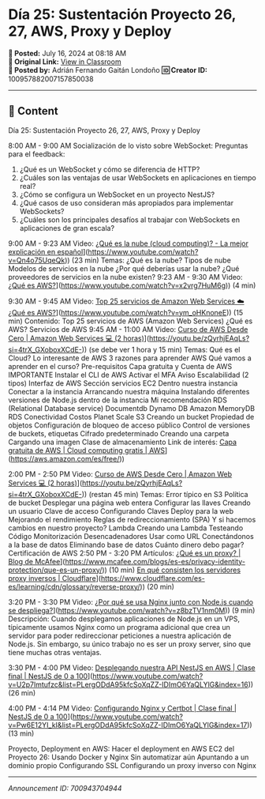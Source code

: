 # Día 25: Sustentación Proyecto 26, 27, AWS, Proxy y Deploy

**📅 Posted:** July 16, 2024 at 08:18 AM  
**🔗 Original Link:** [View in Classroom](https://classroom.google.com/c/Njk1MDgxNzAyMTIx/p/NzAwOTQzNzA0OTQ0)  
**👤 Posted by:** Adrián Fernando Gaitán Londoño
**🆔 Creator ID:** 100957882007157850038

---

## 📝 Content

Día 25: Sustentación Proyecto 26, 27, AWS, Proxy y Deploy

8:00 AM - 9:00 AM
Socialización de lo visto sobre WebSocket:
Preguntas para el feedback:
  1. ¿Qué es un WebSocket y cómo se diferencia de HTTP?
  2. ¿Cuáles son las ventajas de usar WebSockets en aplicaciones en tiempo real?
  3. ¿Cómo se configura un WebSocket en un proyecto NestJS?
  4. ¿Qué casos de uso consideran más apropiados para implementar WebSockets?
  5. ¿Cuáles son los principales desafíos al trabajar con WebSockets en aplicaciones de gran escala?

9:00 AM - 9:23 AM
Video: [¿Qué es la nube (cloud computing)? - La mejor explicación en español]([https://www.youtube.com/watch?v=Qn4o75UqeQk)](https://www.youtube.com/watch?v=Qn4o75UqeQk)) (23 min)
Temas:
¿Qué es la nube?
Tipos de nube
Modelos de servicios en la nube
¿Por qué deberías usar la nube?
¿Qué proveedores de servicios en la nube existen?
9:23 AM - 9:30 AM
Video: [¿Qué es AWS?]([https://www.youtube.com/watch?v=x2vrg7HuM6g)](https://www.youtube.com/watch?v=x2vrg7HuM6g)) (4 min)

9:30 AM - 9:45 AM
Video: [Top 25 servicios de Amazon Web Services ☁️ ¿Qué es AWS?]([https://www.youtube.com/watch?v=ym_oHKnoneE)](https://www.youtube.com/watch?v=ym_oHKnoneE)) (15 min)
Contenido:
Top 25 servicios de AWS (Amazon Web Services)
¿Qué es AWS?
Servicios de AWS
9:45 AM - 11:00 AM
Video: [Curso de AWS Desde Cero | Amazon Web Services 💻 (2 horas)]([https://youtu.be/zQyrhjEAqLs?si=4trX_GXoboxXCdE-)](https://youtu.be/zQyrhjEAqLs?si=4trX_GXoboxXCdE-)) (se debe ver 1 hora y 15 min)
Temas:
Qué es el Cloud?
Lo interesante de AWS
3 razones para aprender AWS
Qué vamos a aprender en el curso?
Pre-requisitos
Capa gratuita y Cuenta de AWS
IMPORTANTE
Instalar el CLI de AWS
Activar el MFA
Aviso
Escalabilidad (2 tipos)
Interfaz de AWS
Sección servicios
EC2
Dentro nuestra instancia
Conectar a la instancia
Arrancando nuestra máquina
Instalando diferentes versiones de Node.js dentro de la instancia
Mi recomendación
RDS (Relational Database service)
Documentdb
Dynamo DB
Amazon MemoryDB
RDS
Conectividad
Costos
Planet Scale
S3
Creando un bucket
Propiedad de objetos
Configuración de bloqueo de acceso público
Control de versiones de buckets, etiquetas
Cifrado predeterminado
Creando una carpeta
Cargando una imagen
Clase de almacenamiento
Link de interés: [Capa gratuita de AWS | Cloud computing gratis | AWS]([https://aws.amazon.com/es/free/)](https://aws.amazon.com/es/free/))

2:00 PM - 2:50 PM
Video: [Curso de AWS Desde Cero | Amazon Web Services 💻 (2 horas)]([https://youtu.be/zQyrhjEAqLs?si=4trX_GXoboxXCdE-)](https://youtu.be/zQyrhjEAqLs?si=4trX_GXoboxXCdE-)) (restan 45 min)
Temas:
Error típico en S3
Política de bucket
Desplegar una página web entera
Configurar las llaves
Creando un usuario
Clave de acceso
Configurando Claves
Deploy para la web
Mejorando el rendimiento
Reglas de redireccionamiento (SPA)
Y si hacemos cambios en nuestro proyecto?
Lambda
Creando una Lambda
Testeando
Código
Monitorización
Desencadenadores
Usar como URL
Conectándonos a la base de datos
Eliminando base de datos
Cuánto dinero debo pagar?
Certificación de AWS
2:50 PM - 3:20 PM
Artículos:
[¿Qué es un proxy? | Blog de McAfee]([https://www.mcafee.com/blogs/es-es/privacy-identity-protection/que-es-un-proxy/)](https://www.mcafee.com/blogs/es-es/privacy-identity-protection/que-es-un-proxy/)) (10 min)
[En qué consisten los servidores proxy inversos | Cloudflare]([https://www.cloudflare.com/es-es/learning/cdn/glossary/reverse-proxy/)](https://www.cloudflare.com/es-es/learning/cdn/glossary/reverse-proxy/)) (20 min)

3:20 PM - 3:30 PM
Video: [¿Por qué se usa Nginx junto con Node.js cuando se despliega?]([https://www.youtube.com/watch?v=z8bzTV1nm0M)](https://www.youtube.com/watch?v=z8bzTV1nm0M)) (9 min)
Descripción: Cuando desplegamos aplicaciones de Node.js en un VPS, típicamente usamos Nginx como un programa adicional que crea un servidor para poder redireccionar peticiones a nuestra aplicación de Node.js. Sin embargo, su único trabajo no es ser un proxy server, sino que tiene muchas otras ventajas.

3:30 PM - 4:00 PM
Video: [Desplegando nuestra API NestJS en AWS | Clase final | NestJS de 0 a 100]([https://www.youtube.com/watch?v=U2p7lmtufzc&list=PLergODdA95kfcSoXqZZ-IDImO6YaQLYlG&index=16)](https://www.youtube.com/watch?v=U2p7lmtufzc&list=PLergODdA95kfcSoXqZZ-IDImO6YaQLYlG&index=16)) (26 min)

4:00 PM - 4:14 PM
Video: [Configurando Nginx y Certbot | Clase final | NestJS de 0 a 100]([https://www.youtube.com/watch?v=Pw6E12YI_kI&list=PLergODdA95kfcSoXqZZ-IDImO6YaQLYlG&index=17)](https://www.youtube.com/watch?v=Pw6E12YI_kI&list=PLergODdA95kfcSoXqZZ-IDImO6YaQLYlG&index=17)) (13 min)

Proyecto, Deployment en AWS:
Hacer el deployment en AWS EC2 del Proyecto 26:
Usando Docker y Nginx
Sin automatizar aún
Apuntando a un dominio propio
Configurando SSL
Configurando un proxy inverso con Nginx



---

*Announcement ID: 700943704944*
